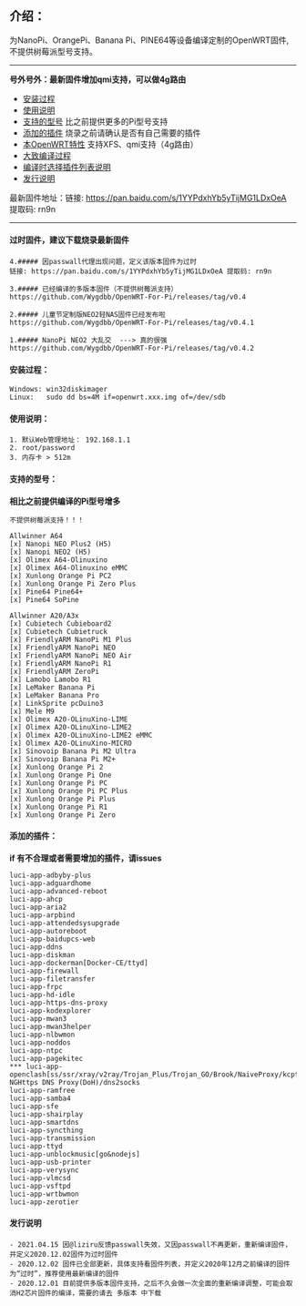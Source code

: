 ## 介绍：

为NanoPi、OrangePi、Banana Pi、PINE64等设备编译定制的OpenWRT固件,不提供树莓派型号支持。

------

**号外号外：最新固件增加qmi支持，可以做4g路由**

- [安装过程](#安装过程)
- [使用说明](#使用说明)
- [支持的型号](#支持的型号)  比之前提供更多的Pi型号支持
- [添加的插件](#添加的插件)  烧录之前请确认是否有自己需要的插件
- [本OpenWRT特性](explain/support.md)  支持XFS、qmi支持（4g路由）
- [大致编译过程](explain/compile.md)
- [编译时选择插件列表说明](explain/luciapp.md)
- [发行说明](#发行说明)

最新固件地址：链接: https://pan.baidu.com/s/1YYPdxhYb5yTijMG1LDxOeA 提取码: rn9n


------

#### 过时固件，建议下载烧录最新固件
```
4.##### 因passwall代理出现问题，定义该版本固件为过时
链接: https://pan.baidu.com/s/1YYPdxhYb5yTijMG1LDxOeA 提取码: rn9n

3.##### 已经编译的多版本固件（不提供树莓派支持）
https://github.com/Wygdbb/OpenWRT-For-Pi/releases/tag/v0.4

2.##### 儿童节定制版NEO2轻NAS固件已经发布啦
https://github.com/Wygdbb/OpenWRT-For-Pi/releases/tag/v0.4.1

1.##### NanoPi NEO2 大乱交  ---> 真的很强
https://github.com/Wygdbb/OpenWRT-For-Pi/releases/tag/v0.4.2
```


#### 安装过程：
```
Windows: win32diskimager
Linux:   sudo dd bs=4M if=openwrt.xxx.img of=/dev/sdb
```

#### 使用说明：
```
1. 默认Web管理地址： 192.168.1.1
2. root/password
3. 内存卡 > 512m 
```

#### 支持的型号：


**相比之前提供编译的Pi型号增多**
```
不提供树莓派支持！！！

Allwinner A64
[x] Nanopi NEO Plus2 (H5)
[x] Nanopi NEO2 (H5)
[x] Olimex A64-Olinuxino
[x] Olimex A64-Olinuxino eMMC
[x] Xunlong Orange Pi PC2
[x] Xunlong Orange Pi Zero Plus
[x] Pine64 Pine64+
[x] Pine64 SoPine

Allwinner A20/A3x
[x] Cubietech Cubieboard2
[x] Cubietech Cubietruck
[x] FriendlyARM NanoPi M1 Plus
[x] FriendlyARM NanoPi NEO
[x] FriendlyARM NanoPi NEO Air
[x] FriendlyARM NanoPi R1
[x] FriendlyARM ZeroPi
[x] Lamobo Lamobo R1
[x] LeMaker Banana Pi
[x] LeMaker Banana Pro
[x] LinkSprite pcDuino3
[x] Mele M9
[x] Olimex A20-OLinuXino-LIME
[x] Olimex A20-OLinuXino-LIME2
[x] Olimex A20-OLinuXino-LIME2 eMMC
[x] Olimex A20-OLinuXino-MICRO
[x] Sinovoip Banana Pi M2 Ultra
[x] Sinovoip Banana Pi M2+
[x] Xunlong Orange Pi 2
[x] Xunlong Orange Pi One
[x] Xunlong Orange Pi PC
[x] Xunlong Orange Pi PC Plus
[x] Xunlong Orange Pi Plus
[x] Xunlong Orange Pi R1
[x] Xunlong Orange Pi Zero
```


#### 添加的插件：

**if 有不合理或者需要增加的插件，请issues**
```
luci-app-adbyby-plus
luci-app-adguardhome
luci-app-advanced-reboot
luci-app-ahcp
luci-app-aria2
luci-app-arpbind
luci-app-attendedsysupgrade
luci-app-autoreboot
luci-app-baidupcs-web
luci-app-ddns
luci-app-diskman
luci-app-dockerman[Docker-CE/ttyd]
luci-app-firewall
luci-app-filetransfer
luci-app-frpc
luci-app-hd-idle
luci-app-https-dns-proxy
luci-app-kodexplorer
luci-app-mwan3
luci-app-mwan3helper
luci-app-nlbwmon
luci-app-noddos
luci-app-ntpc
luci-app-pagekitec
*** luci-app-openclash[ss/ssr/xray/v2ray/Trojan_Plus/Trojan_GO/Brook/NaiveProxy/kcptun/haproxy/ChinaDNS-NGHttps DNS Proxy(DoH)/dns2socks
luci-app-ramfree
luci-app-samba4
luci-app-sfe
luci-app-shairplay
luci-app-smartdns
luci-app-syncthing
luci-app-transmission
luci-app-ttyd
luci-app-unblockmusic[go&nodejs]
luci-app-usb-printer
luci-app-verysync
luci-app-vlmcsd
luci-app-vsftpd
luci-app-wrtbwmon
luci-app-zerotier
```

#### 发行说明


```
- 2021.04.15 因@liziru反馈passwall失效，又因passwall不再更新，重新编译固件，并定义2020.12.02固件为过时固件
- 2020.12.02 固件已全部更新，具体支持看固件列表，并定义2020年12月之前编译的固件为“过时”，推荐使用最新编译的固件
- 2020.12.01 目前提供多版本固件支持，之后不久会做一次全面的重新编译调整，可能会取消H2芯片固件的编译，需要的请去 多版本 中下载
```
